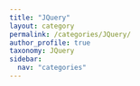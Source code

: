 ```yaml
---
title: "JQuery"
layout: category
permalink: /categories/JQuery/
author_profile: true
taxonomy: JQuery
sidebar:
  nav: "categories"
---
```

